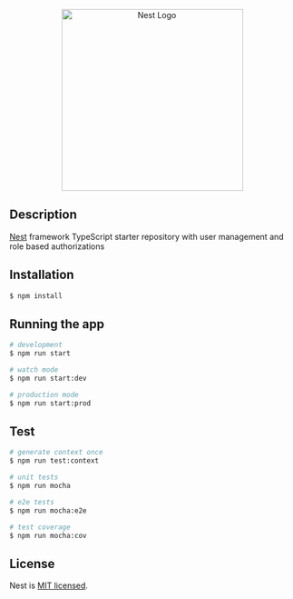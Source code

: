 <p align="center">
  <a href="http://nestjs.com/" target="blank"><img src="https://nestjs.com/img/logo_text.svg" width="320" alt="Nest Logo" /></a>
</p>

## Description

[Nest](https://github.com/nestjs/nest) framework TypeScript starter repository with user management and role based authorizations

## Installation

```bash
$ npm install
```

## Running the app

```bash
# development
$ npm run start

# watch mode
$ npm run start:dev

# production mode
$ npm run start:prod
```

## Test

```bash
# generate context once
$ npm run test:context

# unit tests
$ npm run mocha

# e2e tests
$ npm run mocha:e2e

# test coverage
$ npm run mocha:cov
```

## License

Nest is [MIT licensed](LICENSE).
